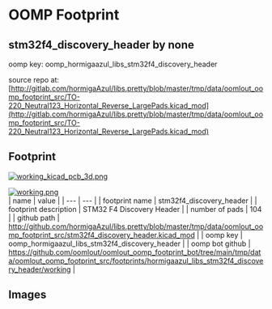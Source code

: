 # OOMP Footprint  
## stm32f4_discovery_header  by none  
  
oomp key: oomp_hormigaazul_libs_stm32f4_discovery_header  
  
source repo at: [http://gitlab.com/hormigaAzul/libs.pretty/blob/master/tmp/data/oomlout_oomp_footprint_src/TO-220_Neutral123_Horizontal_Reverse_LargePads.kicad_mod](http://gitlab.com/hormigaAzul/libs.pretty/blob/master/tmp/data/oomlout_oomp_footprint_src/TO-220_Neutral123_Horizontal_Reverse_LargePads.kicad_mod)  
## Footprint  
  
[![working_kicad_pcb_3d.png](working_kicad_pcb_3d_600.png)](working_kicad_pcb_3d.png)  
  
[![working.png](working_600.png)](working.png)  
| name | value | 
| --- | --- | 
| footprint name | stm32f4_discovery_header | 
| footprint description | STM32 F4 Discovery Header | 
| number of pads | 104 | 
| github path | http://github.com/hormigaAzul/libs.pretty/blob/master/tmp/data/oomlout_oomp_footprint_src/stm32f4_discovery_header.kicad_mod | 
| oomp key | oomp_hormigaazul_libs_stm32f4_discovery_header | 
| oomp bot github | https://github.com/oomlout/oomlout_oomp_footprint_bot/tree/main/tmp/data/oomlout_oomp_footprint_src/footprints/hormigaazul_libs_stm32f4_discovery_header/working | 
## Images  
